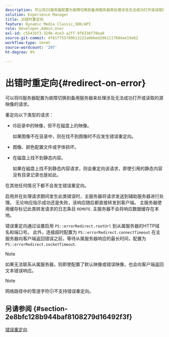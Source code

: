 ```yaml
---
description: 可以将IS服务器配置为故障切换到备用服务器来处理涉及无法成功打开或读取的源映像的请求。
solution: Experience Manager
title: 出错时重定向
feature: Dynamic Media Classic,SDK/API
role: Developer,Admin,User
exl-id: c5541bf3-3296-4ce3-a2ff-9f6336f78ea9
source-git-commit: 4f81f755789613222a66bed2961117604ae19e62
workflow-type: tm+mt
source-wordcount: '297'
ht-degree: 0%

---
```


# 出错时重定向{#redirect-on-error}

可以将IS服务器配置为故障切换到备用服务器来处理涉及无法成功打开或读取的源映像的请求。

重定向以下类型的请求：

* IS目录中的映像，但不在磁盘上的映像。

  如果图像不在目录中，则在找不到图像时不应发生错误重定向。

* 图像、颜色配置文件或字体损坏。
* 在磁盘上找不到静态内容。

  如果在磁盘上找不到静态内容请求，则会重定向该请求，即使引用的静态内容没有目录记录也是如此。

在其他任何情况下都不会发生错误重定向。

启用并在处理请求期间发生此类错误时，主服务器将请求发送到辅助服务器进行处理。 无论响应指示成功还是失败，该响应随后都直接转发到客户端。 主服务器使用缓存标记此类转发请求的日志条目 `REMOTE`. 主服务器不会将响应数据缓存在本地。

错误重定向通过设置启用 `PS::errorRedirect.rootUrl` 到从属服务器的HTTP域名和端口号。 此外，连接超时配置为 `PS::errorRedirect.connectTimeout` 在主服务器向客户端返回错误之前，等待从属服务器响应的最长时间，配置为 `PS::errorRedirect.socketTimeout`.

>[!NOTE]
>
>如果无法联系从属服务器，则即使配置了默认映像或错误映像，也会向客户端返回文本错误响应。

>[!NOTE]
>
>网络路径中的管道字符(|)不支持错误重定向。

## 另请参阅 {#section-2e8bfc128b944baf8108279d16492f3f}

[错误重定向](../../../is-api/image-serving-api-ref/c-configuration-and-administration/c-server-settings/r-error-redirection.md#reference-268b1bf6ce1b44bb979727c6f5daf1ac)

